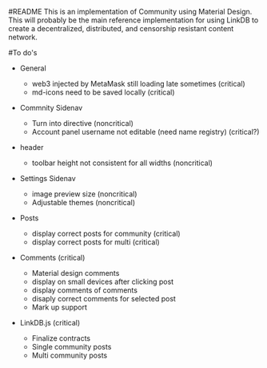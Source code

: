 #README
This is an implementation of Community using Material Design. This will probably be the main reference implementation for using LinkDB to create a decentralized, distributed, and censorship resistant content network.

#To do's

- General
    - web3 injected by MetaMask still loading late sometimes (critical)
    - md-icons need to be saved locally (critical)
    
- Commnity Sidenav
    - Turn into directive (noncritical)
    - Account panel username not editable (need name registry) (critical?)
    
- header
    - toolbar height not consistent for all widths (noncritical)

- Settings Sidenav 
    - image preview size (noncritical)
    - Adjustable themes (noncritical)
    
- Posts
    - display correct posts for community (critical)
    - display correct posts for multi (critical)
    
- Comments (critical)
    - Material design comments
    - display on small devices after clicking post
    - display comments of comments
    - disaply correct comments for selected post
    - Mark up support
    
- LinkDB.js (critical)
    - Finalize contracts
    - Single community posts
    - Multi community posts
    
    